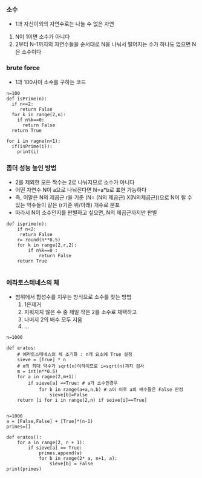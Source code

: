 ﻿### 소수
- 1과 자신이외의 자연수로는 나눌 수 없은 자연
1. N이 1이면 소수가 아니다
2. 2부터 N-1까지의 자연수들을 순서대로 N을 나눠서 떨어지는 수가 하나도 없으면 N은 소수이다


### brute force
- 1과 100사이 소수를 구하는 코드
```
n=100
def isPrime(n):
  if n<=2:
	 return False
  for k in range(2,n):
    if n%k==0:
      return False
  return True

for i in ragne(n+1):
  if(isPrime(i)):
    print(i)
```
### 좀더 성능 높인 방법
-  2를 제외한 모든 짝수는 2로 나눠지므로 소수가 아니다
-  어떤 자연수 N이 a으로 나눠진다면 N=a*b로 표현 가능하다
- 즉, 이말은 N의 제곱근 r을 기준 (N= (N의 제곱근) X(N의제곱근))으로 N이 될 수 있는 약수들이 같은 (r기준 위/아래) 개수로 분포 
- 따라서 N이 소수인지를 판별하고 싶으면, N의 제곱근까지만 판별
```
def isprime(n):
	if n<2:
	 return False
	r= round(n**0.5)
	for k in range(2,r,2):
		if n%k==0 :
			return False
	return True
	
```
### 에라토스테네스의 체
- 범위에서 합성수를 지우는 방식으로 소수를 찾는 방법
	1. 1은제거
	2. 지워지지 않은 수 중 제일 작은 2를 소수로 채택하고
	3. 나머지 2의 배수 모두 지움
	4. ...
```
n=1000

def eratos:
	# 에라토스테네스의 체 초기화 : n개 요소에 True 설정
	sieve = [True] * n
	# n의 최대 약수가 sqrt(n)이하이므로 i=sqrt(n)까지 검사
	m = int(n**0.5)
	for a in ragne(2,m+1):
		if sieve[a] ==True: # a가 소수인경우
			for b in range(a+a,n,b) # a이 이후 a의 배수들은 False 판정
				sieve[b]=False
	return [i for i in range(2,n) if seive[i]==True]
		
```

```
n=1000
a = [False,False] + [True]*(n-1)
primes=[]

def eratos():
    for a in range(2, n + 1):
        if sieve[a] == True:
            primes.append(a)
            for b in range(2* a, n+1, a):
                sieve[b] = False
print(primes)
```


